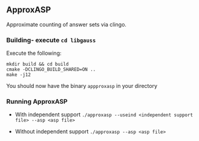 ## ApproxASP
Approximate counting of answer sets via clingo. 

### Building- execute `cd libgauss`
Execute the following:

```
mkdir build && cd build
cmake -DCLINGO_BUILD_SHARED=ON ..
make -j12
```
You should now have the binary `appproxasp` in your directory

### Running ApproxASP
- With independent support
`./approxasp --useind <independent support file> --asp <asp file>`

- Without independent support
`./approxasp --asp <asp file>`
